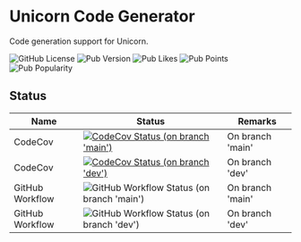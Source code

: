 # Unicorn Code Generator

Code generation support for Unicorn.

![GitHub License](https://img.shields.io/github/license/dart-unicorn/unicorn?style=flat-square)
![Pub Version](https://img.shields.io/pub/v/unicorn_codegen?style=flat-square)
![Pub Likes](https://img.shields.io/pub/likes/unicorn_codegen?style=flat-square)
![Pub Points](https://img.shields.io/pub/points/unicorn_codegen?style=flat-square)
![Pub Popularity](https://img.shields.io/pub/popularity/unicorn_codegen?style=flat-square)

## Status

| Name | Status | Remarks |
| --- | --- | --- |
| CodeCov | [![CodeCov Status (on branch 'main')](https://codecov.io/gh/dart-unicorn/unicorn/branch/main/graph/badge.svg?token=L4PL95BHET)](https://codecov.io/gh/dart-unicorn/unicorn) | On branch 'main' |
| CodeCov | [![CodeCov Status (on branch 'dev')](https://codecov.io/gh/dart-unicorn/unicorn/branch/dev/graph/badge.svg?token=L4PL95BHET)](https://codecov.io/gh/dart-unicorn/unicorn) | On branch 'dev' |
| GitHub Workflow | ![GitHub Workflow Status (on branch 'main')](https://github.com/dart-unicorn/unicorn/actions/workflows/ci.yml/badge.svg?branch=main) | On branch 'main' |
| GitHub Workflow | ![GitHub Workflow Status (on branch 'dev')](https://github.com/dart-unicorn/unicorn/actions/workflows/ci.yml/badge.svg?branch=dev) | On branch 'dev' |